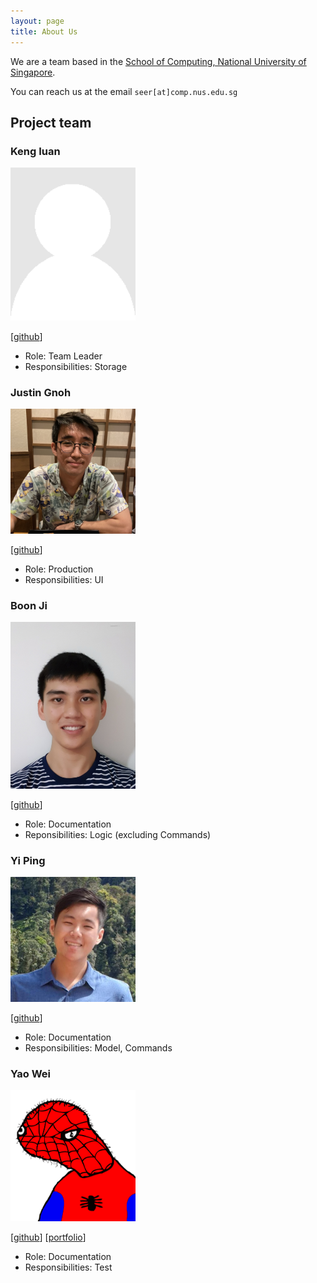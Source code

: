 ```yaml
---
layout: page
title: About Us
---
```


We are a team based in the [School of Computing, National University of Singapore](http://www.comp.nus.edu.sg).

You can reach us at the email `seer[at]comp.nus.edu.sg`

## Project team

### Keng Iuan

<img src="images/darkdestry-t.png" width="200px">

[[github](http://github.com/darkdestry-t)]
<!-- [[portfolio](team/johndoe.md)] -->

* Role: Team Leader
* Responsibilities: Storage

### Justin Gnoh

<img src="images/justgnohug.png" width="200px">

[[github](http://github.com/justgnohUG)]
<!-- [[portfolio](team/johndoe.md)] -->

* Role: Production
* Responsibilities: UI

### Boon Ji

<img src="images/tanboonji.png" width="200px">

[[github](https://github.com/tanboonji)]
<!-- [[portfolio](team/johndoe.md)] -->

* Role: Documentation
* Reponsibilities: Logic (excluding Commands)

### Yi Ping

<img src="images/oeiyiping.png" width="200px">

[[github](http://github.com/oeiyiping)]
<!-- [[portfolio](team/johndoe.md)] -->

* Role: Documentation
* Responsibilities: Model, Commands

### Yao Wei

<img src="images/yaowei-soc.png" width="200px">

[[github](https://github.com/yaowei-soc)]
[[portfolio](team/yaowei-soc)]

* Role: Documentation
* Responsibilities: Test
